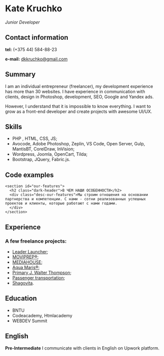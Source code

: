 ﻿
# Kate Kruchko
*Junior Developer*


## Contact information

**tel:**  (+375 44) 584-88-23 

**e-mail:** dkkruchko@gmail.com


## Summary
I am an individual entrepreneur (freelancer), my development experience has more than 30 websites. I have experience in communication with clients, design in Photoshop, development, SEO, Google and Yandex ads. 

However, I understand that it is impossible to know everything. I want to grow as a front-end developer and create projects with awesome UI/UX.


## Skills

- PHP , HTML, CSS, JS;
- Avocode, Adobe Photoshop, Zeplin, VS Code, Open Server, Gulp, MantisBT, CorelDraw, InVision;
- Wordpress, Joomla, OpenCart, Tilda;
- Bootstrap, JQuery, Fabric.js.


## Code examples

    <section id="our-features">
      <h2 class="dark-header">В ЧЕМ НАШИ ОСОБЕННОСТИ</h2>
      <div class="desc-our-features">Мы строим отношения на основании партнерства и компетенции. С нами - сотни реализованных успешных проектов и клиенты, которые работают с нами годами.
      </div>
    </section>


## Experience

### A few freelance projects:
 - [ Leader Launcher](https://leader-launcher.com/calendar/);
 - [MOVIPREP®](https://moviprep.by/);
 - [MEDIAHOUSE](https://media-house.by/);
 - [Aqua Maris®](https://aquamaris.by/);
 - [Primary J. Walter Thompson](https://primary-jwt.by/);
 - [Passenger transportation](http://bybus.by/);
 - [Shagovita](https://game.shagovita.by/).


## Education
 
  - BNTU
 - Codeacademy, Htmlacademy
 - WEBDEV Summit


## English

**Pre-Intermediate**
I communicate with clients in English on Upwork platform.





